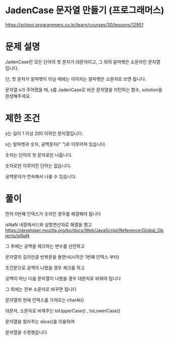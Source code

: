 # JadenCase 문자열 만들기 (프로그래머스)
https://school.programmers.co.kr/learn/courses/30/lessons/12951

# 문제 설명

JadenCase란 모든 단어의 첫 문자가 대문자이고, 그 외의 알파벳은 소문자인 문자열입니다. 

단, 첫 문자가 알파벳이 아닐 때에는 이어지는 알파벳은 소문자로 쓰면 됩니다.

문자열 s가 주어졌을 때, s를 JadenCase로 바꾼 문자열을 리턴하는 함수, solution을 완성해주세요.

# 제한 조건

s는 길이 1 이상 200 이하인 문자열입니다.

s는 알파벳과 숫자, 공백문자(" ")로 이루어져 있습니다.

숫자는 단어의 첫 문자로만 나옵니다.

숫자로만 이루어진 단어는 없습니다.

공백문자가 연속해서 나올 수 있습니다.

# 풀이

먼저 0번쨰 인덱스가 숫자인 경우를 해결해야 됩니다

isNaN 내장메서드와 삼항연산자로 해결을 했고
https://developer.mozilla.org/ko/docs/Web/JavaScript/Reference/Global_Objects/isNaN

그 후에는 공백을 체크하는 변수를 선언하고 

문자열의 길이만큼 반복문을 돌면서(시작은 1번쨰 인덱스 부터)

조건문으로 공백이 나왔을 경우 체크를 하고 

공백이 아닌 다음 문자열이 나왔을 경우 대문자로 바꿔야 됩니다

그 외에는 전부 소문자로 바꾸면 됩니다

문자열의 현재 인덱스를 가져오는 charAt()
 
대문자, 소문자로 바꿔주는  toUpperCase() , toLowerCase()

문자열을 잘라주는 slice()를 이용하여

문자열을 수정했습니다

